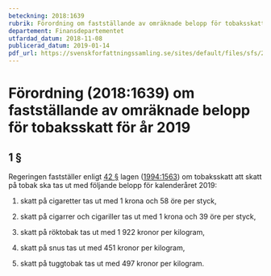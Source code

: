 ```yaml
---
beteckning: 2018:1639
rubrik: Förordning om fastställande av omräknade belopp för tobaksskatt för år 2019
departement: Finansdepartementet
utfardad_datum: 2018-11-08
publicerad_datum: 2019-01-14
pdf_url: https://svenskforfattningssamling.se/sites/default/files/sfs/2018-11/SFS2018-1639.pdf
---
```


# Förordning (2018:1639) om fastställande av omräknade belopp för tobaksskatt för år 2019

## 1 §

Regeringen fastställer enligt [42 §](#42) lagen ([1994:1563](https://selex.se/eli/sfs/1994/1563)) om tobaksskatt att skatt på tobak ska tas ut med följande belopp för kalenderåret 2019:

1. skatt på cigaretter tas ut med 1 krona och 58 öre per styck,

2. skatt på cigarrer och cigariller tas ut med 1 krona och 39 öre per styck,

3. skatt på röktobak tas ut med 1 922 kronor per kilogram,

4. skatt på snus tas ut med 451 kronor per kilogram,

5. skatt på tuggtobak tas ut med 497 kronor per kilogram.
